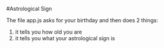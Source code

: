 #Astrological Sign

The file app.js asks for your birthday and then does 2 things:

1.  it tells you how old you are
2.  it tells you what your astrological sign is
